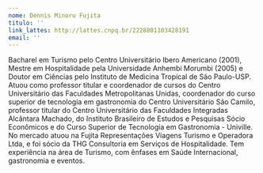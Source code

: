 ```yaml
---
nome: Dennis Minoru Fujita
titulo: ''
link_lattes: http://lattes.cnpq.br/2228801103428191
email: ''
---
```

Bacharel em Turismo pelo Centro Universitário Ibero Americano (2001), Mestre
  em Hospitalidade pela Universidade Anhembi Morumbi (2005) e Doutor em Ciências pelo
  Instituto de Medicina Tropical de São Paulo-USP. Atuou como professor titular e
  coordenador de cursos do Centro Universitário das Faculdades Metropolitanas Unidas,
  coordenador do curso superior de tecnologia em gastronomia do Centro Universitário
  São Camilo, professor titular do Centro Universitário das Faculdades Integradas
  Alcântara Machado, do Instituto Brasileiro de Estudos e Pesquisas Sócio Econômicos
  e do Curso Superior de Tecnologia em Gastronomia - Univille. No mercado atuou na
  Fujita Representações Viagens Turismo e Operadora Ltda, e foi sócio da THG Consultoria
  em Serviços de Hospitalidade. Tem experiência na área de Turismo, com ênfases em
  Saúde Internacional, gastronomia e eventos.